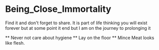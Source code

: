 # Being_Close_Immortality
Find it and don't forget to share. It is part of life thinking you will exist forever but at some point it end but I am on the journey to prolonging it 


** Never not care about hygiene 
** Lay on the floor 
** Mince Meat looks like flesh. 
